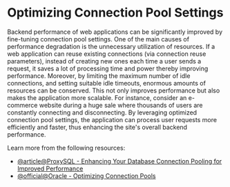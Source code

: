 # Optimizing Connection Pool Settings

Backend performance of web applications can be significantly improved by fine-tuning connection pool settings. One of the main causes of performance degradation is the unnecessary utilization of resources. If a web application can reuse existing connections (via connection reuse parameters), instead of creating new ones each time a user sends a request, it saves a lot of processing time and power thereby improving performance. Moreover, by limiting the maximum number of idle connections, and setting suitable idle timeouts, enormous amounts of resources can be conserved. This not only improves performance but also makes the application more scalable. For instance, consider an e-commerce website during a huge sale where thousands of users are constantly connecting and disconnecting. By leveraging optimized connection pool settings, the application can process user requests more efficiently and faster, thus enhancing the site's overall backend performance.

Learn more from the following resources:

- [@article@ProxySQL - Enhancing Your Database Connection Pooling for Improved Performance](https://proxysql.com/blog/database-connection-pool/)
- [@official@Oracle - Optimizing Connection Pools](https://docs.oracle.com/en/database/oracle/oracle-database/18/jjucp/optimizing-connection-pools.html)
